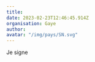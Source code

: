 ```yaml
---
title: 
date: 2023-02-23T12:46:45.914Z
organisation: Gaye
author: 
avatar: "/img/pays/SN.svg"
---
```


Je signe 